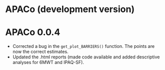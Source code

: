 # APACo (development version)

# APACo 0.0.4
* Corrected a bug in the `get_plot_BARRIERS()` function. The points are now the correct estimates.
* Updated the .html reports (made code available and added descriptive analyses for 6MWT and IPAQ-SF).
